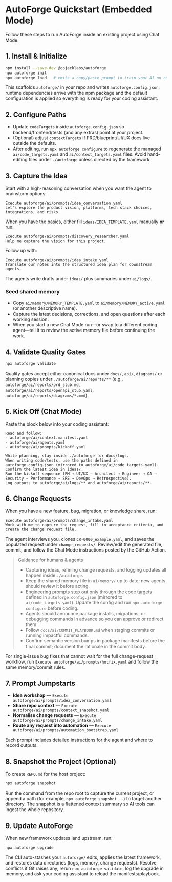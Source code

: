 # AutoForge Quickstart (Embedded Mode)

Follow these steps to run AutoForge inside an existing project using Chat Mode.

## 1. Install & Initialize

```bash
npm install --save-dev @cojacklabs/autoforge
npx autoforge init
npx autoforge load   # emits a copy/paste prompt to train your AI on context + memory
```

This scaffolds `autoforge/` in your repo and writes `autoforge.config.json`; runtime dependencies arrive with the npm package and the default configuration is applied so everything is ready for your coding assistant.

## 2. Configure Paths

- Update `codeTargets` inside `autoforge.config.json` so backend/frontend/tests (and any extras) point at your project.
- (Optional) adjust `contextTargets` if PRD/blueprint/UI/UX docs live outside the defaults.
- After editing, run `npx autoforge configure` to regenerate the managed `ai/code_targets.yaml` and `ai/context_targets.yaml` files. Avoid hand-editing files under `./autoforge` unless directed by the framework.

## 3. Capture the Idea

Start with a high-reasoning conversation when you want the agent to brainstorm options:

```
Execute autoforge/ai/prompts/idea_conversation.yaml
Let's explore the product vision, platforms, tech stack choices, integrations, and risks.
```

When you have the basics, either fill `ideas/IDEA_TEMPLATE.yaml` manually **or** run:

```
Execute autoforge/ai/prompts/discovery_researcher.yaml
Help me capture the vision for this project.
```

Follow up with:

```
Execute autoforge/ai/prompts/idea_intake.yaml
Translate our notes into the structured idea plan for downstream agents.
```

The agents write drafts under `ideas/` plus summaries under `ai/logs/`.

### Seed shared memory

- Copy `ai/memory/MEMORY_TEMPLATE.yaml` to `ai/memory/MEMORY_active.yaml` (or another descriptive name).
- Capture the latest decisions, corrections, and open questions after each working session.
- When you start a new Chat Mode run—or swap to a different coding agent—tell it to review the active memory file before continuing the work.

## 4. Validate Quality Gates

```bash
npx autoforge validate
```

Quality gates accept either canonical docs under `docs/`, `api/`, `diagrams/` or planning copies under `./autoforge/ai/reports/**` (e.g., `autoforge/ai/reports/prd_stub.md`, `autoforge/ai/reports/openapi_stub.yaml`, `autoforge/ai/reports/diagrams/*.mmd`).

## 5. Kick Off (Chat Mode)

Paste the block below into your coding assistant:

```
Read and follow:
- autoforge/ai/context.manifest.yaml
- autoforge/ai/agents.yaml
- autoforge/ai/prompts/kickoff.yaml

While planning, stay inside ./autoforge for docs/logs.
When writing code/tests, use the paths defined in autoforge.config.json (mirrored to autoforge/ai/code_targets.yaml).
Confirm the latest idea in ideas/.
Run the kickoff sequence (PM → UI/UX → Architect → Engineer → QA → Security → Performance → SRE → DevOps → Retrospective).
Log outputs to autoforge/ai/logs/** and autoforge/ai/reports/**.
```

## 6. Change Requests

When you have a new feature, bug, migration, or knowledge share, run:

```
Execute autoforge/ai/prompts/change_intake.yaml
Work with me to capture the request, fill in acceptance criteria, and create the change request file.
```

The agent interviews you, clones `CR-0000_example.yaml`, and saves the populated request under `change_requests/`. Review/edit the generated file, commit, and follow the Chat Mode instructions posted by the GitHub Action.

> Guidance for humans & agents
>
> - Capturing ideas, refining change requests, and logging updates all happen inside `./autoforge`.
> - Keep the shared memory file in `ai/memory/` up to date; new agents should review it before acting.
> - Engineering prompts step out only through the code targets defined in `autoforge.config.json` (mirrored to `ai/code_targets.yaml`). Update the config and run `npx autoforge configure` before coding.
> - Agents should announce package installs, migrations, or debugging commands in advance so you can approve or redirect them.
> - Follow `docs/ai/COMMIT_PLAYBOOK.md` when staging commits or running impactful commands.
> - Confirm semantic version bumps in package manifests before the final commit; document the rationale in the commit body.

For single-issue bug fixes that cannot wait for the full change-request workflow, run `Execute autoforge/ai/prompts/hotfix.yaml` and follow the same memory/commit rules.

## 7. Prompt Jumpstarts

- **Idea workshop** — `Execute autoforge/ai/prompts/idea_conversation.yaml`
- **Share repo context** — `Execute autoforge/ai/prompts/context_snapshot.yaml`
- **Normalise change requests** — `Execute autoforge/ai/prompts/change_intake.yaml`
- **Route any request into automation** — `Execute autoforge/ai/prompts/automation_bootstrap.yaml`

Each prompt includes detailed instructions for the agent and where to record outputs.

## 8. Snapshot the Project (Optional)

To create `REPO.md` for the host project:

```bash
npx autoforge snapshot
```

Run the command from the repo root to capture the current project, or append a path (for example, `npx autoforge snapshot ..`) to target another directory. The snapshot is a flattened context summary so AI tools can ingest the whole repository.

## 9. Update AutoForge

When new framework updates land upstream, run:

```bash
npx autoforge upgrade
```

The CLI auto-stashes your `autoforge/` edits, applies the latest framework, and restores data directories (logs, memory, change requests). Resolve conflicts if Git raises any, rerun `npx autoforge validate`, log the upgrade in memory, and ask your coding assistant to reload the manifests/playbook.
